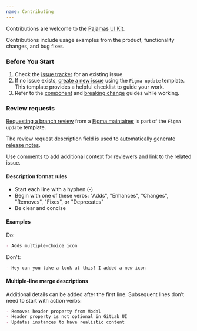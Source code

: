 ```yaml
---
name: Contributing
---
```


Contributions are welcome to the [Pajamas UI Kit](/get-started/uik-file-structure).

Contributions include usage examples from the product, functionality changes, and bug fixes.

### Before You Start

1. Check the [issue tracker](https://gitlab.com/gitlab-org/gitlab-services/design.gitlab.com/-/issues) for an existing issue.
1. If no issue exists, [create a new issue](https://gitlab.com/gitlab-org/gitlab-services/design.gitlab.com/-/issues/new?issuable_template=Figma%20update) using the `Figma update` template. This template provides a helpful checklist to guide your work.
1. Refer to the [component](/get-started/uik-components) and [breaking change](/get-started/uik-breaking-changes) guides while working.

### Review requests

[Requesting a branch review](https://help.figma.com/hc/en-us/articles/5691414603543-Request-a-branch-review) from a [Figma maintainer](https://gitlab.com/gitlab-org/gitlab-services/design.gitlab.com/-/blob/main/.gitlab/CODEOWNERS#L18) is part of the `Figma update` template.

The review request description field is used to automatically generate [release notes](https://design.gitlab.com/get-started/uik-release-notes).

Use [comments](https://help.figma.com/hc/en-us/articles/360039825314-Guide-to-comments-in-Figma) to add additional context for reviewers and link to the related issue.

#### Description format rules

- Start each line with a hyphen (-)
- Begin with one of these verbs: "Adds", "Enhances", "Changes", "Removes", "Fixes", or "Deprecates"
- Be clear and concise

#### Examples

Do:

```markdown
- Adds multiple-choice icon
```

Don't:

```markdown
- Hey can you take a look at this? I added a new icon
```

#### Multiple-line merge descriptions

Additional details can be added after the first line. Subsequent lines don't need to start with action verbs:

```markdown
- Removes header property from Modal
- Header property is not optional in GitLab UI
- Updates instances to have realistic content
```
